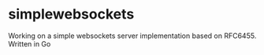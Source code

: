 # simplewebsockets

Working on a simple websockets server implementation based on RFC6455. Written in Go

